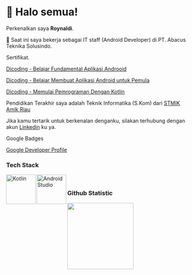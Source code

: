 

<!--
**roynaldi19/roynaldi19** is a ✨ _special_ ✨ repository because its `README.md` (this file) appears on your GitHub profile.

Here are some ideas to get you started:

- 🔭 I’m currently working on ...
- 🌱 I’m currently learning ...
- 👯 I’m looking to collaborate on ...
- 🤔 I’m looking for help with ...
- 💬 Ask me about ...
- 📫 How to reach me: ...
- 😄 Pronouns: ...
- ⚡ Fun fact: ...
-->

#  👋 Halo semua! 

Perkenalkan saya **Roynaldi**.

🔭 Saat ini saya bekerja sebagai IT staff (Android Developer) di PT. Abacus Teknika Solusindo.


Sertifikat.


[Dicoding - Belajar Fundamental Aplikasi Androoid](https://www.dicoding.com/certificates/EYX4RYDWWXDL)

[Dicoding - Belajar Membuat Aplikasi Android untuk Pemula](https://www.dicoding.com/certificates/NVP7KK20OZR0)

[Dicoding - Memulai Pemrograman Dengan Kotlin](https://www.dicoding.com/certificates/MRZMDD9QKZYQ)

Pendidikan Terakhir saya adalah Teknik Informatika (S.Kom) dari [STMIK Amik Riau](https://sar.ac.id/)

Jika kamu tertarik untuk berkenalan denganku, silakan terhubung dengan akun 
[Linkedin](https://www.linkedin.com/in/roynaldi-781112128/) ku ya.
<br>

Google Badges

[Google Developer Profile](https://developers.google.com/profile/u/109942276784007177047?utm_source=developer.android.com)


### Tech Stack
  <a href="#"><img align="left" alt="Kotlin" title="Kotlin" width="80px" src="https://upload.wikimedia.org/wikipedia/commons/d/d4/Kotlin_logo.svg" /></a>
  <a href="#"><img align="left" alt="Android Studio" title="Android Studio" width="80px" src="https://upload.wikimedia.org/wikipedia/commons/9/92/Android_Studio_Trademark.svg" /></a>
  <br>
  
### Github Statistic
<p align="left">
<a href="https://github.com/roynaldi19">
  <img height="180em" src="https://github-readme-stats-eight-theta.vercel.app/api?username=roynaldi19&show_icons=true&theme=algolia&include_all_commits=true&count_private=true"/>
</a>
</p>
